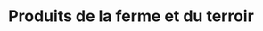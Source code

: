 ---
title: "Produits de la ferme et du terroir"
url: /messanges/produits-de-la-ferme-et-du-terroir/
shop: Feinkost
---